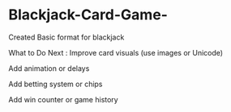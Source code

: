 # Blackjack-Card-Game-

Created Basic format for blackjack

What to Do Next :
Improve card visuals (use images or Unicode)

Add animation or delays

Add betting system or chips

Add win counter or game history
